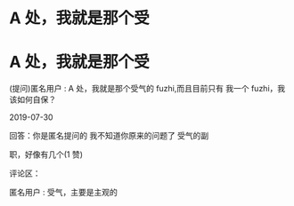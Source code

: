 # A 处，我就是那个受

# A 处，我就是那个受

(提问)匿名用户 : A 处，我就是那个受气的 fuzhi,而且目前只有 我一个 fuzhi，我该如何自保？

2019-07-30

回答：你是匿名提问的 我不知道你原来的问题了 受气的副

职，好像有几个(1 赞)

评论区：

匿名用户 : 受气，主要是主观的